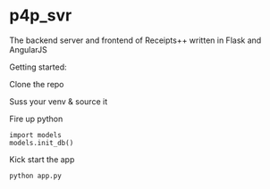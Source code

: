 p4p_svr
=======

The backend server and frontend of Receipts++ written in Flask and AngularJS


Getting started:

Clone the repo

Suss your venv & source it

Fire up python

    import models
    models.init_db()
    
Kick start the app

    python app.py


